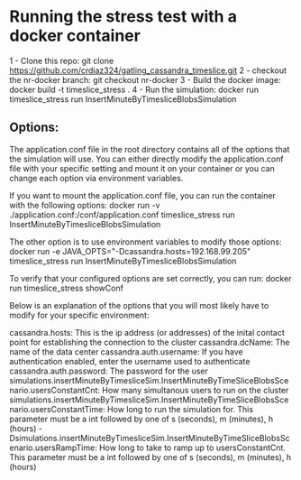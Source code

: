 # Running the stress test with a docker container

1 - Clone this repo:  git clone https://github.com/crdiaz324/gatling_cassandra_timeslice.git
2 - checkout the nr-docker branch:  git checkout nr-docker
3 - Build the docker image:  docker build -t timeslice_stress .
4 - Run the simulation:  docker run timeslice_stress run InsertMinuteByTimesliceBlobsSimulation

## Options:
The application.conf file in the root directory contains all of the options that the simulation will use. You can either directly modify the application.conf file with your specific setting and mount it on your container or you can change each option via environment variables.  

If you want to mount the application.conf file, you can run the container with the following options:
docker run -v ./application.conf:/conf/application.conf timeslice_stress run InsertMinuteByTimesliceBlobsSimulation

The other option is to use environment variables to modify those options:
docker run -e JAVA_OPTS="-Dcassandra.hosts=192.168.99.205" timeslice_stress run InsertMinuteByTimesliceBlobsSimulation

To verify that your configured options are set correctly, you can run:
docker run timeslice_stress showConf

Below is an explanation of the options that you will most likely have to modify for your specific environment:

cassandra.hosts:  This is the ip address (or addresses) of the inital contact point for establishing the connection to the cluster
cassandra.dcName:  The name of the data center
cassandra.auth.username:  If you have authentication enabled, enter the username used to authenticate
cassandra.auth.password:  The password for the user
simulations.insertMinuteByTimesliceSim.InsertMinuteByTimeSliceBlobsScenario.usersConstantCnt:  How many simultanous users to run on the cluster
simulations.insertMinuteByTimesliceSim.InsertMinuteByTimeSliceBlobsScenario.usersConstantTime:  How long to run the simulation for.  This parameter must be a int followed by one of s (seconds), m (minutes), h (hours)
-Dsimulations.insertMinuteByTimesliceSim.InsertMinuteByTimeSliceBlobsScenario.usersRampTime: How long to take to ramp up to usersConstantCnt.  This parameter must be a int followed by one of s (seconds), m (minutes), h (hours)
